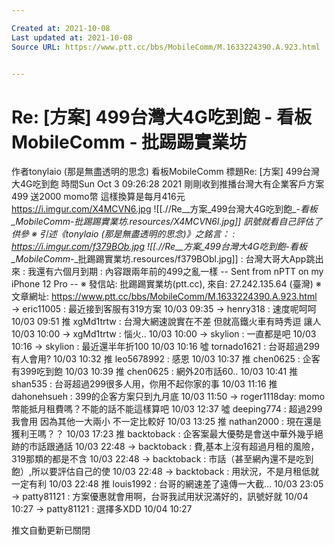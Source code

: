 ```yaml
---

Created at: 2021-10-08
Last updated at: 2021-10-08
Source URL: https://www.ptt.cc/bbs/MobileComm/M.1633224390.A.923.html


---
```


# Re: [方案] 499台灣大4G吃到飽 - 看板 MobileComm - 批踢踢實業坊


作者tonylaio (那是無盡透明的思念)
看板MobileComm
標題Re: \[方案\] 499台灣大4G吃到飽
時間Sun Oct 3 09:26:28 2021
剛剛收到推播台灣大有企業客戶方案499 送2000 momo幣 這樣換算是每月416元 <https://i.imgur.com/X4MCVN6.jpg>
![[.//Re__方案_499台灣大4G吃到飽_-_看板_MobileComm_-_批踢踢實業坊.resources/X4MCVN6l.jpg]]
訊號就看自己評估了 供參 ※ 引述《tonylaio (那是無盡透明的思念)》之銘言： : <https://i.imgur.com/f379BOb.jpg>
![[.//Re__方案_499台灣大4G吃到飽_-_看板_MobileComm_-_批踢踢實業坊.resources/f379BObl.jpg]]
: 台灣大哥大App跳出來 : 我還有六個月到期 : 內容跟兩年前的499之亂一樣 \-- Sent from nPTT on my iPhone 12 Pro -- ※ 發信站: 批踢踢實業坊(ptt.cc), 來自: 27.242.135.64 (臺灣) ※ 文章網址: <https://www.ptt.cc/bbs/MobileComm/M.1633224390.A.923.html>
→ eric11005 : 最近接到客服有319方案 10/03 09:35
→ henry318 : 速度呢呵呵 10/03 09:51
推 xgMd1trtw : 台灣大網速說實在不差 但就高鐵火車有時秀逗 讓人 10/03 10:00
→ xgMd1trtw : 惱火.. 10/03 10:00
→ skylion : 一直都是吧 10/03 10:16
→ skylion : 最近還半年折100 10/03 10:16
噓 tornado1621 : 台哥超過299有人會用? 10/03 10:32
推 leo5678992 : 感恩 10/03 10:37
推 chen0625 : 企客有399吃到飽 10/03 10:39
推 chen0625 : 網外20市話60.. 10/03 10:41
推 shan535 : 台哥超過299很多人用，你用不起你家的事 10/03 11:16
推 dahonehsueh : 399的企客方案只到九月底 10/03 11:50
→ roger1118day: momo幣能抵月租費嗎？不能的話不能這樣算吧 10/03 12:37
噓 deeping774 : 超過299 我會用 因為其他一大兩小 不一定比較好 10/03 13:25
推 nathan2000 : 現在還是獲利王嗎？？ 10/03 17:23
推 backtoback : 企客案最大優勢是會送中華外幾乎絕跡的市話跟通話 10/03 22:48
→ backtoback : 費,基本上沒有超過月租的風險，319那類的都是不含 10/03 22:48
→ backtoback : 市話（甚至網內還不是吃到飽）,所以要評估自己的使 10/03 22:48
→ backtoback : 用狀況，不是月租低就一定有利 10/03 22:48
推 louis1992 : 台哥的網速差了遠傳一大截… 10/03 23:05
→ patty81121 : 方案優惠就會用啊，台哥我試用狀況滿好的，訊號好就 10/04 10:27
→ patty81121 : 選擇多XDD 10/04 10:27

推文自動更新已關閉

